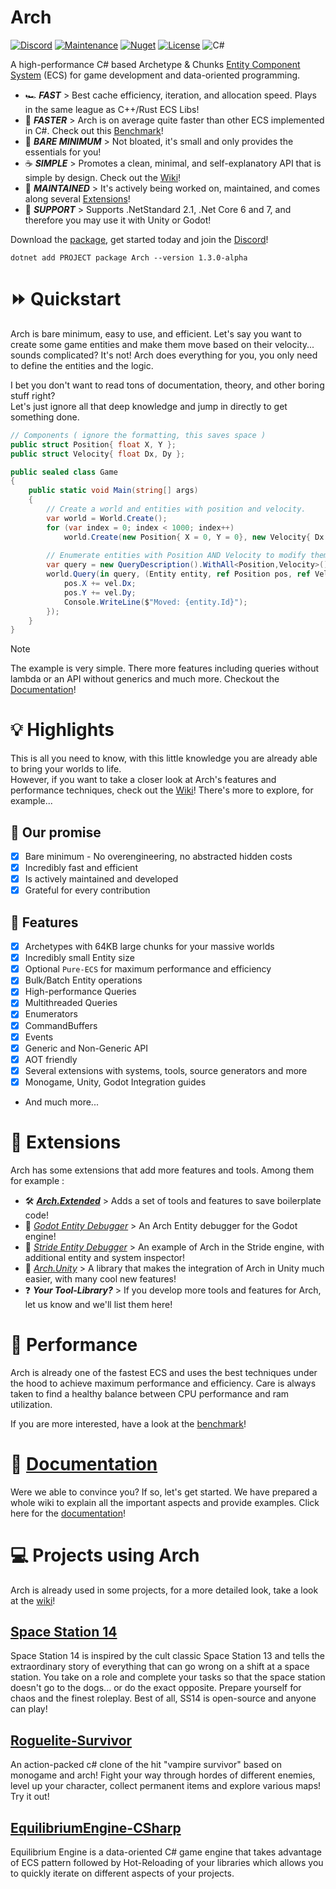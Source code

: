 # Arch
[![Discord](https://img.shields.io/discord/1099813114876284928?style=for-the-badge&logo=discord&label=Arch)](https://discord.gg/htc8tX3NxZ)
[![Maintenance](https://img.shields.io/badge/Maintained%3F-yes-green.svg?style=for-the-badge)](https://GitHub.com/Naereen/StrapDown.js/graphs/commit-activity)
[![Nuget](https://img.shields.io/nuget/v/Arch?style=for-the-badge)](https://www.nuget.org/packages/Arch/)
[![License](https://img.shields.io/badge/License-Apache_2.0-blue.svg?style=for-the-badge)](https://opensource.org/licenses/Apache-2.0)
![C#](https://img.shields.io/badge/c%23-%23239120.svg?style=for-the-badge&logo=c-sharp&logoColor=white)

A high-performance C# based Archetype & Chunks [Entity Component System](https://www.wikiwand.com/en/Entity_component_system) (ECS) for game development and data-oriented programming.     

- 🏎️ **_FAST_** > Best cache efficiency, iteration, and allocation speed. Plays in the same league as C++/Rust ECS Libs! 
- 🚀 **_FASTER_** > Arch is on average quite faster than other ECS implemented in C#. Check out this [Benchmark](https://github.com/Doraku/Ecs.CSharp.Benchmark)!
- 🤏 **_BARE MINIMUM_** >  Not bloated, it's small and only provides the essentials for you! 
- ☕️ **_SIMPLE_** >  Promotes a clean, minimal, and self-explanatory API that is simple by design. Check out the [Wiki](https://github.com/genaray/Arch/wiki)!
- 💪 _**MAINTAINED**_ > It's actively being worked on, maintained, and comes along several [Extensions](https://github.com/genaray/Arch.Extended)! 
- 🚢 _**SUPPORT**_ > Supports .NetStandard 2.1, .Net Core 6 and 7, and therefore you may use it with Unity or Godot!

Download the [package](https://github.com/genaray/Arch/packages/1697222), get started today and join the [Discord](https://discord.gg/htc8tX3NxZ)!
```console
dotnet add PROJECT package Arch --version 1.3.0-alpha
```

# ⏩ Quickstart

Arch is bare minimum, easy to use, and efficient. Let's say you want to create some game entities and make them move based on their velocity... sounds complicated?
It's not! Arch does everything for you, you only need to define the entities and the logic.

I bet you don't want to read tons of documentation, theory, and other boring stuff right?  
Let's just ignore all that deep knowledge and jump in directly to get something done. 

```cs
// Components ( ignore the formatting, this saves space )
public struct Position{ float X, Y };
public struct Velocity{ float Dx, Dy };

public sealed class Game 
{
    public static void Main(string[] args) 
    {     
        // Create a world and entities with position and velocity.
        var world = World.Create();
        for (var index = 0; index < 1000; index++) 
            world.Create(new Position{ X = 0, Y = 0}, new Velocity{ Dx = 1, Dy = 1});
        
        // Enumerate entities with Position AND Velocity to modify them
        var query = new QueryDescription().WithAll<Position,Velocity>();
        world.Query(in query, (Entity entity, ref Position pos, ref Velocity vel) => {
            pos.X += vel.Dx;
            pos.Y += vel.Dy;
            Console.WriteLine($"Moved: {entity.Id}"); 
        }); 
    }
}
```
> [!NOTE]
> The example is very simple. There more features including queries without lambda or an API without generics and much more. Checkout the [Documentation](https://github.com/genaray/Arch/wiki)!

# 💡 Highlights

This is all you need to know, with this little knowledge you are already able to bring your worlds to life.  
However, if you want to take a closer look at Arch's features and performance techniques, check out the [Wiki](https://github.com/genaray/Arch/wiki)! 
There's more to explore, for example...

## 🤝 Our promise
- [x] Bare minimum - No overengineering, no abstracted hidden costs
- [x] Incredibly fast and efficient
- [x] Is actively maintained and developed
- [x] Grateful for every contribution 

## 🚀 Features
- [x] Archetypes with 64KB large chunks for your massive worlds
- [x] Incredibly small Entity size
- [x] Optional `Pure-ECS` for maximum performance and efficiency
- [x] Bulk/Batch Entity operations 
- [x] High-performance Queries
- [x] Multithreaded Queries
- [x] Enumerators
- [x] CommandBuffers
- [x] Events
- [x] Generic and Non-Generic API
- [x] AOT friendly
- [x] Several extensions with systems, tools, source generators and more
- [x] Monogame, Unity, Godot Integration guides
- And much more... 

# 🧩 Extensions

Arch has some extensions that add more features and tools. Among them for example : 
- 🛠️ **_[Arch.Extended](https://github.com/genaray/Arch.Extended)_** >  Adds a set of tools and features to save boilerplate code!
- 🔎 *_[Godot Entity Debugger](https://github.com/RoadTurtleGames/ArchGodotEntityDebugger)_* > An Arch Entity debugger for the Godot engine!
- 🔎 *_[Stride Entity Debugger](https://github.com/Doprez/stride-arch-ecs)_* > An example of Arch in the Stride engine, with additional entity and system inspector!
- 🔎 *_[Arch.Unity](https://github.com/AnnulusGames/Arch.Unity)_* > A library that makes the integration of Arch in Unity much easier, with many cool new features! 
- ❓ **_Your Tool-Library?_** > If you develop more tools and features for Arch, let us know and we'll list them here!

# 🚀 Performance
Arch is already one of the fastest ECS and uses the best techniques under the hood to achieve maximum performance and efficiency. 
Care is always taken to find a healthy balance between CPU performance and ram utilization. 

If you are more interested, have a look at the [benchmark](https://github.com/Doraku/Ecs.CSharp.Benchmark)! 

# 📖 [Documentation](https://github.com/genaray/Arch/wiki)
Were we able to convince you? If so, let's get started. 
We have prepared a whole wiki to explain all the important aspects and provide examples. 
Click here for the [documentation](https://github.com/genaray/Arch/wiki)!

# 💻 Projects using Arch
Arch is already used in some projects, for a more detailed look, take a look at the [wiki](https://github.com/genaray/Arch/wiki/Projects-using-Arch)!

## [Space Station 14](https://spacestation14.io/)
Space Station 14 is inspired by the cult classic Space Station 13 and tells the extraordinary story of everything that can go wrong on a shift at a space station. You take on a role and complete your tasks so that the space station doesn't go to the dogs... or do the exact opposite. Prepare yourself for chaos and the finest roleplay. Best of all, SS14 is open-source and anyone can play!

## [Roguelite-Survivor](https://github.com/proc-gen/roguelite-survivor)
An action-packed c# clone of the hit "vampire survivor" based on monogame and arch!
Fight your way through hordes of different enemies, level up your character, collect permanent items and explore various maps!
Try it out!

## [EquilibriumEngine-CSharp](https://github.com/clibequilibrium/EquilibriumEngine-CSharp)
Equilibrium Engine is a data-oriented C# game engine that takes advantage of ECS pattern followed by Hot-Reloading of your libraries which allows you to quickly iterate on different aspects of your projects.

